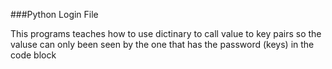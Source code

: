 ###Python Login File


This programs teaches how to use dictinary to call value to key pairs so the valuse can only been seen by the one that has the password (keys) in the code block 
